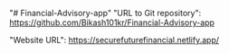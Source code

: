 "# Financial-Advisory-app"
"URL to Git repository": https://github.com/Bikash101kr/Financial-Advisory-app

"Website URL": https://securefuturefinancial.netlify.app/
